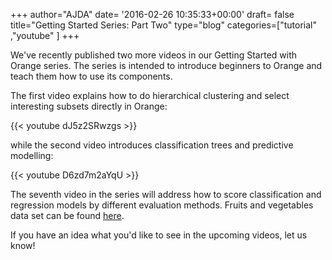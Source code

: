 +++
author="AJDA"
date= '2016-02-26 10:35:33+00:00'
draft= false
title="Getting Started Series: Part Two"
type="blog"
categories=["tutorial" ,"youtube" ]
+++

We've recently published two more videos in our Getting Started with Orange series. The series is intended to introduce beginners to Orange and teach them how to use its components.



The first video explains how to do hierarchical clustering and select interesting subsets directly in Orange:

{{< youtube dJ5z2SRwzgs >}}

while the second video introduces classification trees and predictive modelling:

{{< youtube D6zd7m2aYqU >}}



The seventh video in the series will address how to score classification and regression models by different evaluation methods. Fruits and vegetables data set can be found [here](https://raw.githubusercontent.com/ajdapretnar/datasets/master/data/fruits-and-vegetables-train.tab).



If you have an idea what you'd like to see in the upcoming videos, let us know!

